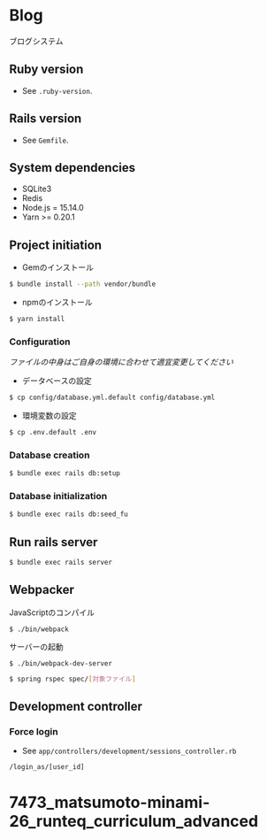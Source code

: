 # Blog

ブログシステム

## Ruby version

- See `.ruby-version`.

## Rails version

- See `Gemfile`.

## System dependencies

- SQLite3
- Redis
- Node.js = 15.14.0  
- Yarn >= 0.20.1

## Project initiation

- Gemのインストール

```bash
$ bundle install --path vendor/bundle
```

- npmのインストール

```bash
$ yarn install
```

### Configuration

*ファイルの中身はご自身の環境に合わせて適宜変更してください*

- データベースの設定

```bash
$ cp config/database.yml.default config/database.yml
```

- 環境変数の設定

```bash
$ cp .env.default .env
```

### Database creation

```bash
$ bundle exec rails db:setup
```

### Database initialization

```bash
$ bundle exec rails db:seed_fu
```

## Run rails server

```bash
$ bundle exec rails server
```

## Webpacker

JavaScriptのコンパイル

```
$ ./bin/webpack
```

サーバーの起動

```
$ ./bin/webpack-dev-server
```

```bash
$ spring rspec spec/[対象ファイル]
```

## Development controller

### Force login

- See `app/controllers/development/sessions_controller.rb`

```
/login_as/[user_id]
```

# 7473_matsumoto-minami-26_runteq_curriculum_advanced
